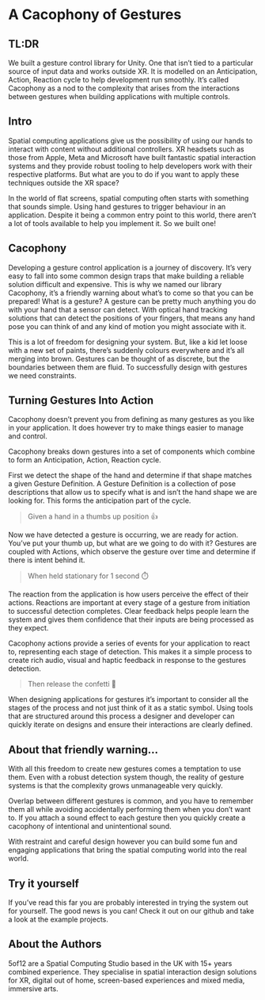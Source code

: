 # A Cacophony of Gestures

## TL:DR
We built a gesture control library for Unity. One that isn’t tied to a particular source of input data and works outside XR. It is modelled on an Anticipation, Action, Reaction cycle to help development run smoothly. It’s called Cacophony as a nod to the complexity that arises from the interactions between gestures when building applications with multiple controls.

## Intro 
Spatial computing applications give us the possibility of using our hands to interact with content without additional controllers. XR headsets such as those from Apple, Meta and Microsoft have built fantastic spatial interaction systems and they provide robust tooling to help developers work with their respective platforms. But what are you to do if you want to apply these techniques outside the XR space?

In the world of flat screens, spatial computing often starts with something that sounds simple. Using hand gestures to trigger behaviour in an application. Despite it being a common entry point to this world, there aren’t a lot of tools available to help you implement it. So we built one!

## Cacophony
Developing a gesture control application is a journey of discovery. It’s very easy to fall into some common design traps that make building a reliable solution difficult and expensive. This is why we named our library Cacophony, it’s a friendly warning about what’s to come so that you can be prepared!
What is a gesture?
A gesture can be pretty much anything you do with your hand that a sensor can detect. With optical hand tracking solutions that can detect the positions of your fingers, that means any hand pose you can think of and any kind of motion you might associate with it. 

This is a lot of freedom for designing your system. But, like a kid let loose with a new set of paints, there’s suddenly colours everywhere and it’s all merging into brown. Gestures can be thought of as discrete, but the boundaries between them are fluid. To successfully design with gestures we need constraints.

## Turning Gestures Into Action 
Cacophony doesn’t prevent you from defining as many gestures as you like in your application. It does however try to make things easier to manage and control.

Cacophony breaks down gestures into a set of components which combine to form an Anticipation, Action, Reaction cycle. 

First we detect the shape of the hand and determine if that shape matches a given Gesture Definition. A Gesture Definition is a collection of pose descriptions that allow us to specify what is and isn’t the hand shape we are looking for. This forms the anticipation part of the cycle.

> Given a hand in a thumbs up position 👍

Now we have detected a gesture is occurring, we are ready for action. You’ve put your thumb up, but what are we going to do with it? Gestures are coupled with Actions, which observe the gesture over time and determine if there is intent behind it. 

> When held stationary for 1 second ⏱️

The reaction from the application is how users perceive the effect of their actions. Reactions are important at every stage of a gesture from initiation to successful detection completes. Clear feedback helps people learn the system and gives them confidence that their inputs are being processed as they expect. 

Cacophony actions provide a series of events for your application to react to, representing each stage of detection. This makes it a simple process to create rich audio, visual and haptic feedback in response to the gestures detection.

> Then release the confetti 🎉

When designing applications for gestures it’s important to consider all the stages of the process and not just think of it as a static symbol. Using tools that are structured around this process a designer and developer can quickly iterate on designs and ensure their interactions are clearly defined. 

## About that friendly warning…
With all this freedom to create new gestures comes a temptation to use them. Even with a robust detection system though, the reality of gesture systems is that the complexity grows unmanageable very quickly.

Overlap between different gestures is common, and you have to remember them all while avoiding accidentally performing them when you don’t want to. If you attach a sound effect to each gesture then you quickly create a cacophony of intentional and unintentional sound. 

With restraint and careful design however you can build some fun and engaging applications that bring the spatial computing world into the real world.


## Try it yourself
If you’ve read this far you are probably interested in trying the system out for yourself. The good news is you can! Check it out on our github and take a look at the example projects.

## About the Authors
5of12 are a Spatial Computing Studio based in the UK with 15+ years combined experience. They specialise in spatial interaction design solutions for XR, digital out of home, screen-based experiences and mixed media, immersive arts.
